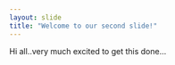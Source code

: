 ```yaml
---
layout: slide
title: "Welcome to our second slide!"
---
```

Hi all..very much excited to get this done...

